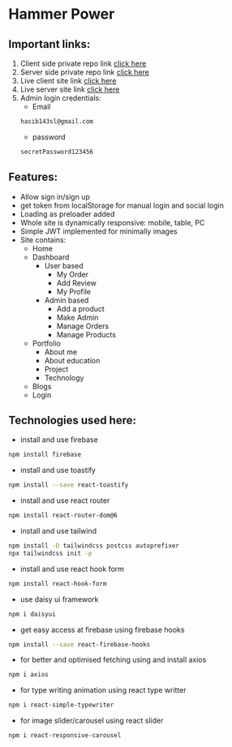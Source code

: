 # Hammer Power
## Important links:
1. Client side private repo link [click here](https://github.com/programming-hero-web-course1/manufacturer-website-client-side-hasibulislam999)
2. Server side private repo link [click here](https://github.com/programming-hero-web-course1/manufacturer-website-server-side-hasibulislam999)
3. Live client site link [click here](https://manufacturer-website-c4f0d.web.app/)
4. Live server site link [click here](https://mighty-taiga-34747.herokuapp.com/)
5. Admin login credentials:
    * Email
    ```bash
    hasib143sl@gmail.com
    ```
    * password
    ```bash
    secretPassword123456
    ```
## Features:
* Allow sign in/sign up
* get token from localStorage for manual login and social login
* Loading as preloader added
* Whole site is dynamically responsive: mobile, table, PC
* Simple JWT implemented for minimally images
* Site contains:
    * Home
    * Dashboard
        * User based
            * My Order
            * Add Review
            * My Profile
        * Admin based
            * Add a product
            * Make Admin
            * Manage Orders
            * Manage Products
    * Portfolio
        * About me
        * About education
        * Project
        * Technology
    * Blogs
    * Login

## Technologies used here:
* install and use firebase
```bash
npm install firebase
```
* install and use toastify
```bash
npm install --save react-toastify
```
* install and use react router
```bash
npm install react-router-dom@6
```
* install and use tailwind
```bash
npm install -D tailwindcss postcss autoprefixer
npx tailwindcss init -p
```
* install and use react hook form
```bash
npm install react-hook-form
```
* use daisy ui framework
```bash
npm i daisyui
```
* get easy access at firebase using firebase hooks
```bash
npm install --save react-firebase-hooks
```
* for better and optimised fetching using and install axios
```bash
npm i axios
```
* for type writing animation using react type writter
```bash
npm i react-simple-typewriter
```
* for image slider/carousel using react slider
```bash
npm i react-responsive-carousel
```
